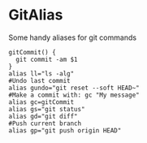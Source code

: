# GitAlias
Some handy aliases for git commands

````
gitCommit() {
  git commit -am $1
}
alias ll="ls -alg"
#Undo last commit
alias gundo="git reset --soft HEAD~"
#Make a commit with: gc "My message"
alias gc=gitCommit
alias gs="git status"
alias gd="git diff"
#Push current branch
alias gp="git push origin HEAD"
````

